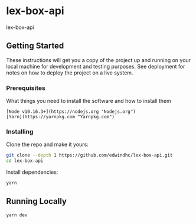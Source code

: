 # lex-box-api
lex-box-api

## Getting Started

These instructions will get you a copy of the project up and running on your local machine for development and testing purposes. See deployment for notes on how to deploy the project on a live system.

### Prerequisites

What things you need to install the software and how to install them

```
[Node v10.16.3+](https://nodejs.org "Nodejs.org")
[Yarn](https://yarnpkg.com "Yarnpkg.com")
```

### Installing

Clone the repo and make it yours:

```bash
git clone --depth 1 https://github.com/edwindhc/lex-box-api.git
cd lex-box-api
```

Install dependencies:

```bash
yarn
```

## Running Locally

```bash
yarn dev
```
